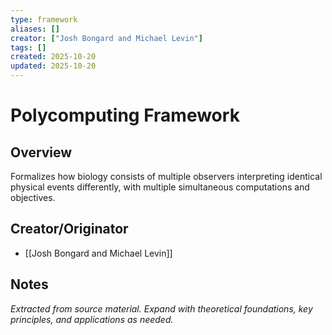 ```yaml
---
type: framework
aliases: []
creator: ["Josh Bongard and Michael Levin"]
tags: []
created: 2025-10-20
updated: 2025-10-20
---
```


# Polycomputing Framework

## Overview

Formalizes how biology consists of multiple observers interpreting identical physical events differently, with multiple simultaneous computations and objectives.

## Creator/Originator

- [[Josh Bongard and Michael Levin]]

## Notes

*Extracted from source material. Expand with theoretical foundations, key principles, and applications as needed.*
